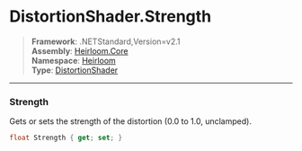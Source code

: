 # DistortionShader.Strength

> **Framework**: .NETStandard,Version=v2.1  
> **Assembly**: [Heirloom.Core][0]  
> **Namespace**: [Heirloom][0]  
> **Type**: [DistortionShader][1]

--------------------------------------------------------------------------------

### Strength

Gets or sets the strength of the distortion (0.0 to 1.0, unclamped).

```cs
float Strength { get; set; }
```

[0]: ../Heirloom.Core.md
[1]: Heirloom.DistortionShader.md
